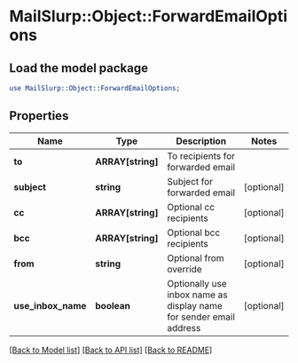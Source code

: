 # MailSlurp::Object::ForwardEmailOptions

## Load the model package
```perl
use MailSlurp::Object::ForwardEmailOptions;
```

## Properties
Name | Type | Description | Notes
------------ | ------------- | ------------- | -------------
**to** | **ARRAY[string]** | To recipients for forwarded email | 
**subject** | **string** | Subject for forwarded email | [optional] 
**cc** | **ARRAY[string]** | Optional cc recipients | [optional] 
**bcc** | **ARRAY[string]** | Optional bcc recipients | [optional] 
**from** | **string** | Optional from override | [optional] 
**use_inbox_name** | **boolean** | Optionally use inbox name as display name for sender email address | [optional] 

[[Back to Model list]](../README#documentation-for-models) [[Back to API list]](../README#documentation-for-api-endpoints) [[Back to README]](../README)



